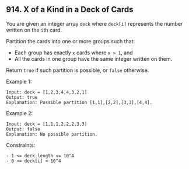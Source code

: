 ## 914. X of a Kind in a Deck of Cards

You are given an integer array `deck` where `deck[i]` represents the number written on the `i`th card.

Partition the cards into one or more groups such that:

- Each group has exactly `x` cards where `x > 1`, and
- All the cards in one group have the same integer written on them.

Return `true` if such partition is possible, or `false` otherwise.

Example 1:

```
Input: deck = [1,2,3,4,4,3,2,1]
Output: true
Explanation: Possible partition [1,1],[2,2],[3,3],[4,4].
```

Example 2:

```
Input: deck = [1,1,1,2,2,2,3,3]
Output: false
Explanation: No possible partition.
```

Constraints:

```
- 1 <= deck.length <= 10^4
- 0 <= deck[i] < 10^4
```
